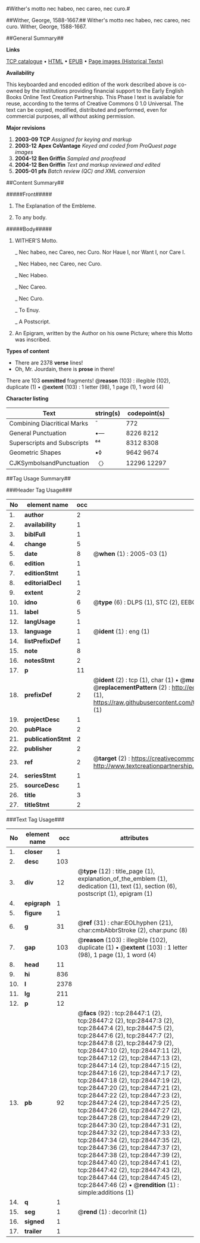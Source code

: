 #Wither's motto nec habeo, nec careo, nec curo.#

##Wither, George, 1588-1667.##
Wither's motto nec habeo, nec careo, nec curo.
Wither, George, 1588-1667.

##General Summary##

**Links**

[TCP catalogue](http://www.ota.ox.ac.uk/tcp/)  • 
[HTML](http://tei.it.ox.ac.uk/tcp/Texts-HTML/free/A15/A15662.html)  • 
[EPUB](http://tei.it.ox.ac.uk/tcp/Texts-EPUB/free/A15/A15662.epub) • 
[Page images (Historical Texts)](https://data.historicaltexts.jisc.ac.uk/view?pubId=eebo-33143399e&pageId=eebo-33143399e-28447-1)

**Availability**

This keyboarded and encoded edition of the
	       work described above is co-owned by the institutions
	       providing financial support to the Early English Books
	       Online Text Creation Partnership. This Phase I text is
	       available for reuse, according to the terms of Creative
	       Commons 0 1.0 Universal. The text can be copied,
	       modified, distributed and performed, even for
	       commercial purposes, all without asking permission.

**Major revisions**

1. __2003-09__ __TCP__ *Assigned for keying and markup*
1. __2003-12__ __Apex CoVantage__ *Keyed and coded from ProQuest page images*
1. __2004-12__ __Ben Griffin__ *Sampled and proofread*
1. __2004-12__ __Ben Griffin__ *Text and markup reviewed and edited*
1. __2005-01__ __pfs__ *Batch review (QC) and XML conversion*

##Content Summary##

#####Front#####

1. The Explanation of the Embleme.

1. To any body.

#####Body#####

1. WITHER'S Motto.

    _ Nec habeo, nec Careo, nec Curo. Nor Haue I, nor Want I, nor Care I.

    _ Nec Habeo, nec Careo, nec Curo.

    _ Nec Habeo.

    _ Nec Careo.

    _ Nec Curo.

    _ To Enuy.

    _ A Postscript.

1. An Epigram, written by the Author on his owne Picture; where this Motto was inscribed.

**Types of content**

  * There are 2378 **verse** lines!
  * Oh, Mr. Jourdain, there is **prose** in there!

There are 103 **ommitted** fragments! 
 @__reason__ (103) : illegible (102), duplicate (1)  •  @__extent__ (103) : 1 letter (98), 1 page (1), 1 word (4)

**Character listing**


|Text|string(s)|codepoint(s)|
|---|---|---|
|Combining             Diacritical Marks|̄|772|
|General Punctuation|•—|8226 8212|
|Superscripts             and Subscripts|⁸⁴|8312 8308|
|Geometric Shapes|▪◊|9642 9674|
|CJKSymbolsandPunctuation|〈〉|12296 12297|

##Tag Usage Summary##

###Header Tag Usage###

|No|element name|occ|attributes|
|---|---|---|---|
|1.|__author__|2||
|2.|__availability__|1||
|3.|__biblFull__|1||
|4.|__change__|5||
|5.|__date__|8| @__when__ (1) : 2005-03 (1)|
|6.|__edition__|1||
|7.|__editionStmt__|1||
|8.|__editorialDecl__|1||
|9.|__extent__|2||
|10.|__idno__|6| @__type__ (6) : DLPS (1), STC (2), EEBO-CITATION (1), OCLC (1), VID (1)|
|11.|__label__|5||
|12.|__langUsage__|1||
|13.|__language__|1| @__ident__ (1) : eng (1)|
|14.|__listPrefixDef__|1||
|15.|__note__|8||
|16.|__notesStmt__|2||
|17.|__p__|11||
|18.|__prefixDef__|2| @__ident__ (2) : tcp (1), char (1)  •  @__matchPattern__ (2) : ([0-9\-]+):([0-9IVX]+) (1), (.+) (1)  •  @__replacementPattern__ (2) : http://eebo.chadwyck.com/downloadtiff?vid=$1&page=$2 (1), https://raw.githubusercontent.com/textcreationpartnership/Texts/master/tcpchars.xml#$1 (1)|
|19.|__projectDesc__|1||
|20.|__pubPlace__|2||
|21.|__publicationStmt__|2||
|22.|__publisher__|2||
|23.|__ref__|2| @__target__ (2) : https://creativecommons.org/publicdomain/zero/1.0/ (1), http://www.textcreationpartnership.org/docs/. (1)|
|24.|__seriesStmt__|1||
|25.|__sourceDesc__|1||
|26.|__title__|3||
|27.|__titleStmt__|2||


###Text Tag Usage###

|No|element name|occ|attributes|
|---|---|---|---|
|1.|__closer__|1||
|2.|__desc__|103||
|3.|__div__|12| @__type__ (12) : title_page (1), explanation_of_the_emblem (1), dedication (1), text (1), section (6), postscript (1), epigram (1)|
|4.|__epigraph__|1||
|5.|__figure__|1||
|6.|__g__|31| @__ref__ (31) : char:EOLhyphen (21), char:cmbAbbrStroke (2), char:punc (8)|
|7.|__gap__|103| @__reason__ (103) : illegible (102), duplicate (1)  •  @__extent__ (103) : 1 letter (98), 1 page (1), 1 word (4)|
|8.|__head__|11||
|9.|__hi__|836||
|10.|__l__|2378||
|11.|__lg__|211||
|12.|__p__|12||
|13.|__pb__|92| @__facs__ (92) : tcp:28447:1 (2), tcp:28447:2 (2), tcp:28447:3 (2), tcp:28447:4 (2), tcp:28447:5 (2), tcp:28447:6 (2), tcp:28447:7 (2), tcp:28447:8 (2), tcp:28447:9 (2), tcp:28447:10 (2), tcp:28447:11 (2), tcp:28447:12 (2), tcp:28447:13 (2), tcp:28447:14 (2), tcp:28447:15 (2), tcp:28447:16 (2), tcp:28447:17 (2), tcp:28447:18 (2), tcp:28447:19 (2), tcp:28447:20 (2), tcp:28447:21 (2), tcp:28447:22 (2), tcp:28447:23 (2), tcp:28447:24 (2), tcp:28447:25 (2), tcp:28447:26 (2), tcp:28447:27 (2), tcp:28447:28 (2), tcp:28447:29 (2), tcp:28447:30 (2), tcp:28447:31 (2), tcp:28447:32 (2), tcp:28447:33 (2), tcp:28447:34 (2), tcp:28447:35 (2), tcp:28447:36 (2), tcp:28447:37 (2), tcp:28447:38 (2), tcp:28447:39 (2), tcp:28447:40 (2), tcp:28447:41 (2), tcp:28447:42 (2), tcp:28447:43 (2), tcp:28447:44 (2), tcp:28447:45 (2), tcp:28447:46 (2)  •  @__rendition__ (1) : simple:additions (1)|
|14.|__q__|1||
|15.|__seg__|1| @__rend__ (1) : decorInit (1)|
|16.|__signed__|1||
|17.|__trailer__|1||

